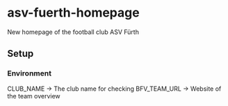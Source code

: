 # asv-fuerth-homepage
New homepage of the football club ASV Fürth


## Setup

### Environment
CLUB_NAME -> The club name for checking
BFV_TEAM_URL -> Website of the team overview